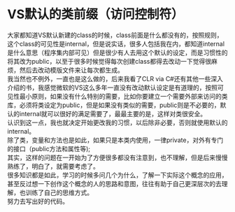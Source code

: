 # VS默认的类前缀（访问控制符）
大家都知道VS默认新建的class的时候，class前面是什么都没有的，按照规则，这个class的可见性是internal，但是说实话，很多人包括我在内，都知道internal是什么意思（程序集内部可见）但是很少有人去用这个默认的设定，而是习惯性的将其改为public，以至于很多时候觉得每次创建class都得去改动一下觉得很麻烦，然后去改动模版文件来让每次都生成。    
我当然也不例外，一直也是这么做的，后来我看了CLR via C#还有其他一些深入介绍的书，我感觉微软的VS这么多年一直没有改动默认设定是有道理的，按照可见性最小原则，如果没有什么特别的需要，比如你要建立一个需要外部来访问的类库，必须将类设定为public，但是如果没有类似的需要，public则是不必要的，默认的internal就可以很好的满足需要了，最最主要的是，这样对类很安全。  
认识到这一点，我也就决定开始更改我的习惯，以后除非必要，否则就使用默认的internal。  
除了类，变量和方法也是如此，如果只是本类内使用，一律private，对外有专门的接口（public方法和属性等);   
其实，这样的问题在一开始为了方便很多都没有注意到，也不理解，但是后来慢慢熟练了，明白了，就需要考虑了。  
很多知识都是如此，学习的时候多问几个为什么，了解一下实际这个概念的应用，甚至反过想一下创作这个概念的人的思路和意图，往往有助于自己更深层次的去理解，也训练了自己的思维方式。  
努力去写出好的代码。